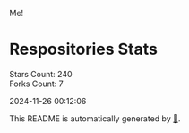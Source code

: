 Me!

# Respositories Stats
Stars Count: 240  
Forks Count: 7

2024-11-26 00:12:06  

This README is automatically generated by [🐰](https://github.com/rnitta/rnitta).
